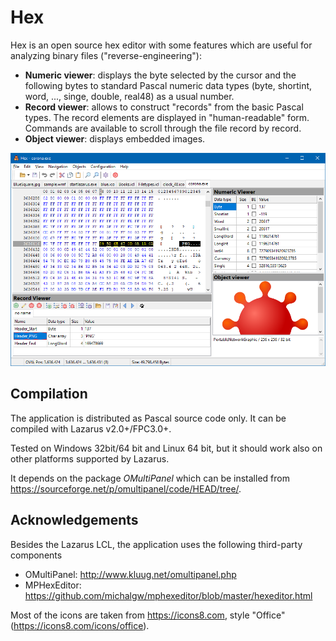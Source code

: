# Hex

Hex is an open source hex editor with some features which are useful for analyzing binary files ("reverse-engineering"):

* **Numeric viewer**: displays the byte selected by the cursor and the following bytes to standard Pascal numeric data types (byte, shortint, word, ..., singe, double, real48) as a usual number.
* **Record viewer**: allows to construct "records" from the basic Pascal types. The record elements are displayed in "human-readable" form. Commands are available to scroll through the file record by record.
* **Object viewer**: displays embedded images.

![Screenshot](screenshots/hex-screenshot.png)


## Compilation

The application is distributed as Pascal source code only. It can be compiled with Lazarus v2.0+/FPC3.0+.

Tested on Windows 32bit/64 bit and Linux 64 bit, but it should work also on other platforms supported by Lazarus.

It depends on the package _OMultiPanel_ which can be installed from https://sourceforge.net/p/omultipanel/code/HEAD/tree/.

## Acknowledgements

Besides the Lazarus LCL, the application uses the following third-party components

* OMultiPanel: http://www.kluug.net/omultipanel.php
* MPHexEditor: https://github.com/michalgw/mphexeditor/blob/master/hexeditor.html

Most of the icons are taken from https://icons8.com, style "Office" (https://icons8.com/icons/office).
